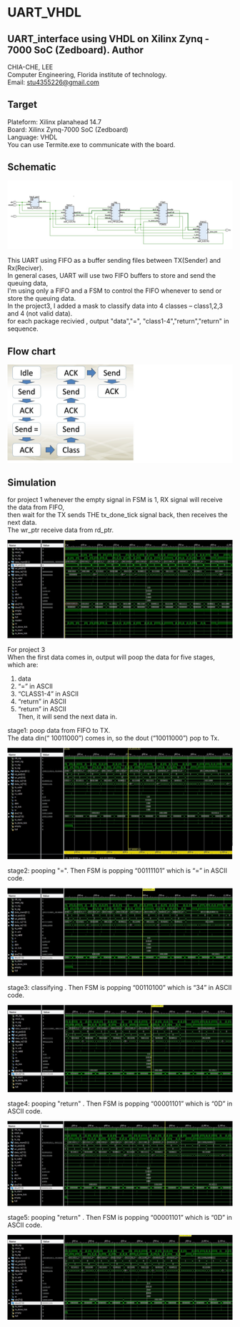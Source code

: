 # UART_VHDL
UART_interface using VHDL on Xilinx Zynq - 7000 SoC (Zedboard). 
Author    
-------------
CHIA-CHE, LEE   
Computer Engineering, Florida institute of technology.   
Email: stu4355226@gmail.com    
    
Target   
-------------
Plateform: Xilinx planahead 14.7   
Board: Xilinx Zynq-7000 SoC (Zedboard)    
Language: VHDL   
You can use Termite.exe to communicate with the board.
    
Schematic
-------------
![Schematic](/Images/schmatic.jpg)

This UART using FIFO as a buffer sending files between TX(Sender) and Rx(Reciver).    
In general cases, UART will use two FIFO buffers to store and send the queuing data,    
I'm using only a FIFO and a FSM to control the FIFO whenever to send or store the queuing data.    
In the project3, I added a mask to classify data into 4 classes – class1,2,3 and 4 (not valid data).    
for each package recivied , output  "data","=", "class1-4","return","return" in sequence.    
     
Flow chart
-------------
![flow_chart](/Images/flow_chart.jpg)
    
Simulation
-------------
for project 1
whenever the empty signal in FSM is 1, RX signal will receive the data from FIFO,  
then wait for the TX sends THE tx_done_tick signal back, then receives the next data.   
The wr_ptr receive data from rd_ptr.

![Simulation](/Images/project1.jpg)


For project 3    
When the first data comes in, output will poop the data for five stages, which are:   
1. data    
2. “=” in ASCII    
3. “CLASS1-4” in ASCII    
4. “return” in ASCII    
5. “return” in ASCII    
Then, it will send the next data in.    

stage1: poop data from FIFO to TX.    
The data din(“ 10011000”) comes in, so the dout (“10011000”) pop to Tx.     
     
![Simulation](/Images/project3_1.jpg)
    
stage2: pooping "=". Then FSM is popping “00111101” which is “=” in ASCII code.
    
![Simulation](/Images/project3_2.jpg)
   
stage3: classifying . Then FSM is popping “00110100” which is “34” in ASCII code.
    
![Simulation](/Images/project3_3.jpg)
   
stage4: pooping "return" . Then FSM is popping “00001101” which is “0D” in ASCII code.
    
![Simulation](/Images/project3_4.jpg)
   
stage5: pooping "return" . Then FSM is popping “00001101” which is “0D” in ASCII code.
    
![Simulation](/Images/project3_5.jpg)
